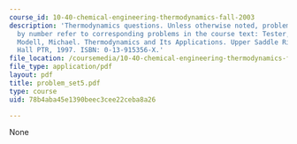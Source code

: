 ```yaml
---
course_id: 10-40-chemical-engineering-thermodynamics-fall-2003
description: 'Thermodynamics questions. Unless otherwise noted, problems assigned
  by number refer to corresponding problems in the course text: Tester, J. W., and
  Modell, Michael. Thermodynamics and Its Applications. Upper Saddle River, NJ: Prentice
  Hall PTR, 1997. ISBN: 0-13-915356-X.'
file_location: /coursemedia/10-40-chemical-engineering-thermodynamics-fall-2003/78b4aba45e1390beec3cee22ceba8a26_problem_set5.pdf
file_type: application/pdf
layout: pdf
title: problem_set5.pdf
type: course
uid: 78b4aba45e1390beec3cee22ceba8a26

---
```

None